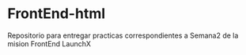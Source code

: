 # FrontEnd-html
Repositorio para entregar practicas correspondientes a Semana2 de la mision FrontEnd LaunchX
